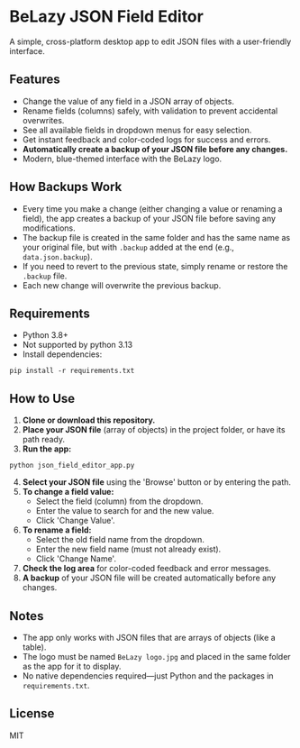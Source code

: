 # BeLazy JSON Field Editor

A simple, cross-platform desktop app to edit JSON files with a user-friendly interface.

## Features
- Change the value of any field in a JSON array of objects.
- Rename fields (columns) safely, with validation to prevent accidental overwrites.
- See all available fields in dropdown menus for easy selection.
- Get instant feedback and color-coded logs for success and errors.
- **Automatically create a backup of your JSON file before any changes.**
- Modern, blue-themed interface with the BeLazy logo.

## How Backups Work
- Every time you make a change (either changing a value or renaming a field), the app creates a backup of your JSON file before saving any modifications.
- The backup file is created in the same folder and has the same name as your original file, but with `.backup` added at the end (e.g., `data.json.backup`).
- If you need to revert to the previous state, simply rename or restore the `.backup` file.
- Each new change will overwrite the previous backup.

## Requirements
- Python 3.8+
- Not supported by python 3.13
- Install dependencies:

```
pip install -r requirements.txt
```

## How to Use

1. **Clone or download this repository.**
2. **Place your JSON file** (array of objects) in the project folder, or have its path ready.
3. **Run the app:**

```
python json_field_editor_app.py
```

4. **Select your JSON file** using the 'Browse' button or by entering the path.
5. **To change a field value:**
    - Select the field (column) from the dropdown.
    - Enter the value to search for and the new value.
    - Click 'Change Value'.
6. **To rename a field:**
    - Select the old field name from the dropdown.
    - Enter the new field name (must not already exist).
    - Click 'Change Name'.
7. **Check the log area** for color-coded feedback and error messages.
8. **A backup** of your JSON file will be created automatically before any changes.

## Notes
- The app only works with JSON files that are arrays of objects (like a table).
- The logo must be named `BeLazy logo.jpg` and placed in the same folder as the app for it to display.
- No native dependencies required—just Python and the packages in `requirements.txt`.

## License
MIT
